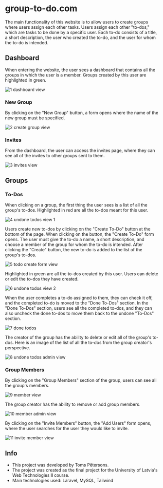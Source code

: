 # group-to-do.com

The main functionality of this website is to allow users to create groups where users assign each other tasks. Users assign each other "to-dos," which are tasks to be done by a specific user. Each to-do consists of a title, a short description, the user who created the to-do, and the user for whom the to-do is intended.

## Dashboard
When entering the website, the user sees a dashboard that contains all the groups in which the user is a member. Groups created by this user are highlighted in green.

![1  dashboard view](https://github.com/t0oms/group-to-do.com/assets/66429919/797e6b81-27c0-4e24-b122-46851ff4d5e6)

### New Group

By clicking on the "New Group" button, a form opens where the name of the new group must be specified.

![2  create group view](https://github.com/t0oms/group-to-do.com/assets/66429919/b9d2cf19-94e5-4ee5-962d-706ae3c598f8)

### Invites

From the dashboard, the user can access the invites page, where they can see all of the invites to other groups sent to them.

![3  invites view](https://github.com/t0oms/group-to-do.com/assets/66429919/e4b43187-6d3c-45ef-bd06-f31778a80b76)

## Groups

### To-Dos
When clicking on a group, the first thing the user sees is a list of all the group's to-dos. Highlighted in red are all the to-dos meant for this user.

![4  undone todos view 1](https://github.com/t0oms/group-to-do.com/assets/66429919/0fb556be-6d44-470c-9356-ac1f18be53eb)

Users create new to-dos by clicking on the "Create To-Do" button at the bottom of the page. When clicking on the button, the "Create To-Do" form opens. The user must give the to-do a name, a short description, and choose a member of the group for whom the to-do is intended. After clicking the "Create" button, the new to-do is added to the list of the group's to-dos.

![5  todo create form view](https://github.com/t0oms/group-to-do.com/assets/66429919/ba8c5c4b-cdf1-476e-8c14-b3d07cb292b9)

Highlighted in green are all the to-dos created by this user. Users can delete or edit the to-dos they have created.

![6  undone todos view 2](https://github.com/t0oms/group-to-do.com/assets/66429919/e315645b-229d-468f-b55c-d1bd8ce0b3a1)

When the user completes a to-do assigned to them, they can check it off, and the completed to-do is moved to the "Done To-Dos" section. In the "Done To-Dos" section, users see all the completed to-dos, and they can also uncheck the done to-dos to move them back to the undone "To-Dos" section.

![7  done todos](https://github.com/t0oms/group-to-do.com/assets/66429919/f6789520-a84e-4490-b601-e52b6b0a4eca)

The creator of the group has the ability to delete or edit all of the group's to-dos. Here is an image of the list of all the to-dos from the group creator's perspective.

![8  undone todos admin view](https://github.com/t0oms/group-to-do.com/assets/66429919/27d9738c-9579-4609-8bcb-d7c1cc3aa812)

### Group Members
By clicking on the "Group Members" section of the group, users can see all the group's members.

![9  member view](https://github.com/t0oms/group-to-do.com/assets/66429919/93df6a49-f3cb-4613-b528-9e4aeece0f05)

The group creator has the ability to remove or add group members.

![10  member admin view](https://github.com/t0oms/group-to-do.com/assets/66429919/790f1198-25cc-44d4-85ea-71953a3a3536)

By clicking on the "Invite Members" button, the "Add Users" form opens, where the user searches for the user they would like to invite.

![11  invite member view](https://github.com/t0oms/group-to-do.com/assets/66429919/6fb18a7b-dc1d-4ef9-8314-61e7483a42f8)

## Info

- This project was developed by Toms Pētersons.
- The project was created as the final project for the University of Latvia's Web Technologies II course.
- Main technologies used: Laravel, MySQL, Tailwind
